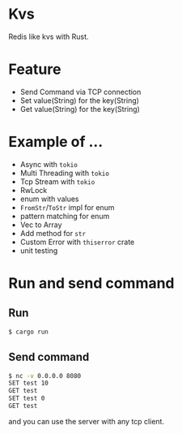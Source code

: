 # Kvs

Redis like kvs with Rust.

# Feature

- Send Command via TCP connection
- Set value(String) for the key(String)
- Get value(String) for the key(String)

# Example of ...

- Async with `tokio`
- Multi Threading with `tokio`
- Tcp Stream with `tokio`
- RwLock
- enum with values
- `FromStr`/`ToStr` impl for enum
- pattern matching for enum
- Vec to Array
- Add method for `str`
- Custom Error with `thiserror` crate
- unit testing

# Run and send command

## Run

```bash
$ cargo run
```

## Send command

```bash
$ nc -v 0.0.0.0 8080
SET test 10
GET test
SET test 0
GET test
```

and you can use the server with any tcp client.
